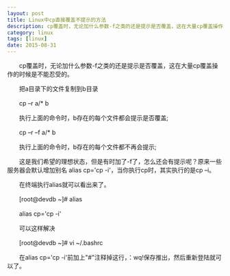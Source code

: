 ```yaml
---
layout: post
title: Linux中cp直接覆盖不提示的方法
description: cp覆盖时，无论加什么参数-f之类的还是提示是否覆盖，这在大量cp覆盖操作的时候是不能忍受的。
category: linux
tags: [linux]
date: 2015-08-31
---
```


　　cp覆盖时，无论加什么参数-f之类的还是提示是否覆盖，这在大量cp覆盖操作的时候是不能忍受的。

　　把a目录下的文件复制到b目录

　　cp –r a/* b

　　执行上面的命令时，b存在的每个文件都会提示是否覆盖;

　　cp –r –f a/* b

　　执行上面的命令时，b存在的每个文件都不再会提示;

　　这是我们希望的理想状态，但是有时加了-f了，怎么还会有提示呢？原来一些服务器会默认增加别名 alias cp='cp -i'，当你执行cp时，其实执行的是cp –i。

　　在终端执行alias就可以看出来了。

　　[root@devdb ~]# alias

　　alias cp='cp -i'

　　可以这样解决

　　[root@devdb ~]# vi ~/.bashrc

　　在alias cp='cp -i'前加上"#"注释掉这行，：wq!保存推出，然后重新登陆就可以了。